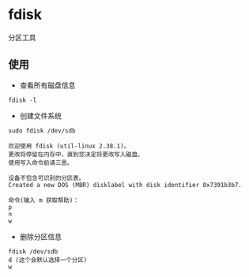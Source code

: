 #  fdisk
分区工具

## 使用
- 查看所有磁盘信息
```shell
fdisk -l
```

- 创建文件系统
```shell
sudo fdisk /dev/sdb

欢迎使用 fdisk (util-linux 2.38.1)。
更改将停留在内存中，直到您决定将更改写入磁盘。
使用写入命令前请三思。

设备不包含可识别的分区表。
Created a new DOS (MBR) disklabel with disk identifier 0x7391b3b7.

命令(输入 m 获取帮助)：
p
n
w
```

- 删除分区信息
```shell
fdisk /dev/sdb
d (这个会默认选择一个分区)
w
```

